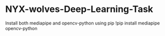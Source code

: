 # NYX-wolves-Deep-Learning-Task

Install both mediapipe and opencv-python using pip
!pip install mediapipe opencv-python
